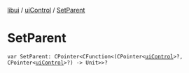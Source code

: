 [libui](../README.md) / [uiControl](README.md) / [SetParent](-set-parent.md)

# SetParent

`var SetParent: CPointer<CFunction<(CPointer<`[`uiControl`](README.md)`>?, CPointer<`[`uiControl`](README.md)`>?) -> Unit>>?`
